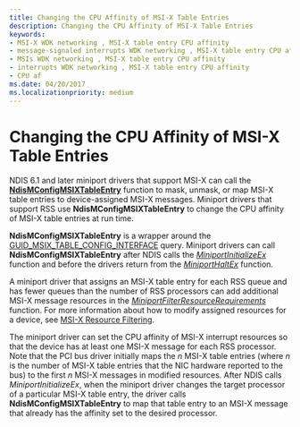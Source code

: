 ```yaml
---
title: Changing the CPU Affinity of MSI-X Table Entries
description: Changing the CPU Affinity of MSI-X Table Entries
keywords:
- MSI-X WDK networking , MSI-X table entry CPU affinity
- message-signaled interrupts WDK networking , MSI-X table entry CPU affinity
- MSIs WDK networking , MSI-X table entry CPU affinity
- interrupts WDK networking , MSI-X table entry CPU affinity
- CPU af
ms.date: 04/20/2017
ms.localizationpriority: medium
---
```


# Changing the CPU Affinity of MSI-X Table Entries





NDIS 6.1 and later miniport drivers that support MSI-X can call the [**NdisMConfigMSIXTableEntry**](/windows-hardware/drivers/ddi/ndis/nf-ndis-ndismconfigmsixtableentry) function to mask, unmask, or map MSI-X table entries to device-assigned MSI-X messages. Miniport drivers that support RSS use **NdisMConfigMSIXTableEntry** to change the CPU affinity of MSI-X table entries at run time.

**NdisMConfigMSIXTableEntry** is a wrapper around the [GUID\_MSIX\_TABLE\_CONFIG\_INTERFACE](https://msdn.microsoft.com/library/windows/hardware/ff546563) query. Miniport drivers can call **NdisMConfigMSIXTableEntry** after NDIS calls the [*MiniportInitializeEx*](/windows-hardware/drivers/ddi/ndis/nc-ndis-miniport_initialize) function and before the drivers return from the [*MiniportHaltEx*](/windows-hardware/drivers/ddi/ndis/nc-ndis-miniport_halt) function.

A miniport driver that assigns an MSI-X table entry for each RSS queue and has fewer queues than the number of RSS processors can add additional MSI-X message resources in the [*MiniportFilterResourceRequirements*](/windows-hardware/drivers/ddi/ndis/nc-ndis-miniport_pnp_irp) function. For more information about how to modify assigned resources for a device, see [MSI-X Resource Filtering](msi-x-resource-filtering.md).

The miniport driver can set the CPU affinity of MSI-X interrupt resources so that the device has at least one MSI-X message for each RSS processor. Note that the PCI bus driver initially maps the *n* MSI-X table entries (where *n* is the number of MSI-X table entries that the NIC hardware reported to the bus) to the first *n* MSI-X messages in modified resources. After NDIS calls *MiniportInitializeEx*, when the miniport driver changes the target processor of a particular MSI-X table entry, the driver calls **NdisMConfigMSIXTableEntry** to map that table entry to an MSI-X message that already has the affinity set to the desired processor.

 

